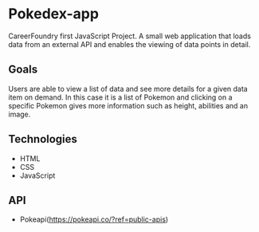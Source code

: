 # Pokedex-app
CareerFoundry first JavaScript Project. A small web application that loads data from an external API and enables the viewing of data points in detail.

## Goals
Users are able to view a list of data and see more details for a given data item on demand. In this case it is a list of Pokemon and clicking on a specific Pokemon gives more information such as height, abilities and an image.

## Technologies
* HTML
* CSS
* JavaScript

## API
* Pokeapi(https://pokeapi.co/?ref=public-apis)
